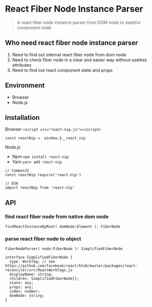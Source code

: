 # React Fiber Node Instance Parser

> A react fiber node instance parser from DOM node to stateful component node

## Who need react fiber node instance parser

1. Need to find out internal react fiber node from dom node
2. Need to check fiber node in a clear and easier way without useless attributes
3. Need to find out react component state and props

## Environment

- Browser
- Node.js

## Installation

Browser
`<script src="react-nip.js"></script>`

```
const reactNip =  window.$__react_nip
```

Node.js

- Npm
  `npm install react-nip`
- Yarn
  `yarn add react-nip`

```
// CommonJS
const reactNip require('react-nip')

// ES6
import reactNip from 'react-nip'
```

## API

### find react fiber node from native dom node

```
findReactInstanceByRoot( domNode:Element ): FiberNode
```

### parse react fiber node to object

```
fiberNodeParser( node:FiberNode ): SimplifiedFiberNode

interface SimplifiedFiberNode {
  type: WorkTag; // see https://github.com/facebook/react/blob/master/packages/react-reconciler/src/ReactWorkTags.js
  displayName: string;
  children: SimplifiedFiberNode[];
  state: any;
  props: any;
  index: number;
  domNode: string;
}

```
